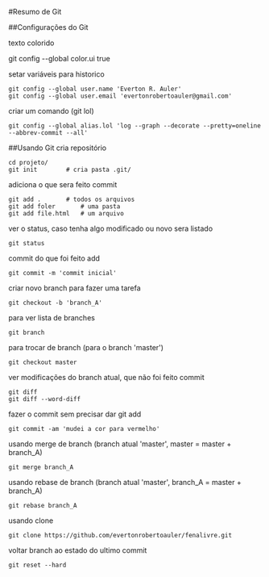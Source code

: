#Resumo de Git

##Configurações do Git

texto colorido

  git config --global color.ui true
  
setar variáveis para historico

    git config --global user.name 'Everton R. Auler'
    git config --global user.email 'evertonrobertoauler@gmail.com'
    
criar um comando (git lol)

    git config --global alias.lol 'log --graph --decorate --pretty=oneline --abbrev-commit --all'
    
##Usando Git
cria repositório

    cd projeto/
    git init		# cria pasta .git/
    
adiciona o que sera feito commit

    git add .		# todos os arquivos
    git add foler		# uma pasta
    git add file.html	# um arquivo
    
ver o status, caso tenha algo modificado ou novo sera listado

    git status
    
commit do que foi feito add

    git commit -m 'commit inicial'	
    
criar novo branch para fazer uma tarefa

    git checkout -b 'branch_A'

para ver lista de branches

    git branch
    
para trocar de branch (para o branch 'master')

    git checkout master
    
ver modificações do branch atual, que não foi feito commit

    git diff
    git diff --word-diff
    
fazer o commit sem precisar dar git add

    git commit -am 'mudei a cor para vermelho'

usando merge de branch (branch atual 'master', master = master + branch_A)

    git merge branch_A

usando rebase de branch (branch atual 'master', branch_A = master + branch_A)

    git rebase branch_A

usando clone

    git clone https://github.com/evertonrobertoauler/fenalivre.git

voltar branch ao estado do ultimo commit

    git reset --hard
